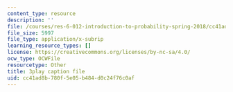 ```yaml
---
content_type: resource
description: ''
file: /courses/res-6-012-introduction-to-probability-spring-2018/cc41ad8b780f5e05b484d0c24f76c0af_pdR9hV8mRWE.vtt
file_size: 5997
file_type: application/x-subrip
learning_resource_types: []
license: https://creativecommons.org/licenses/by-nc-sa/4.0/
ocw_type: OCWFile
resourcetype: Other
title: 3play caption file
uid: cc41ad8b-780f-5e05-b484-d0c24f76c0af
---
```

